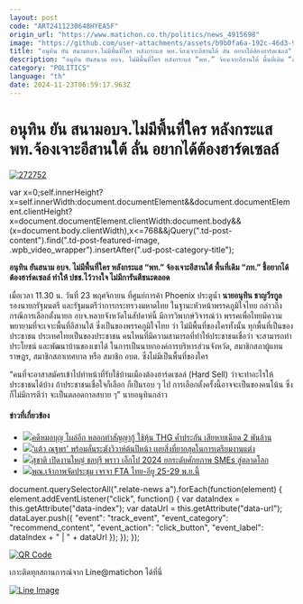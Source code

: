 ```yaml
---
layout: post
code: "ART2411230648HYEA5F"
origin_url: "https://www.matichon.co.th/politics/news_4915698"
image: "https://github.com/user-attachments/assets/b9b0fa6a-192c-46d3-9758-97fc54efc9df"
title: "อนุทิน ยัน สนามอบจ.ไม่มีพื้นที่ใคร หลังกระแส พท.จ้องเจาะอีสานใต้ ลั่น อยากได้ต้องฮาร์ดเซลล์"
description: "อนุทิน ยันสนาม อบจ. ไม่มีพื้นที่ใคร หลังกระแส “พท.” จ้องเจาะอีสานใต้ พื้นที่เดิม “ภท.” ชี้อยากได้ต้องฮาร์ดเซลล์ ทำให้ ปชช.ไว้วางใจ ไม่มีการันตีชนะตลอด"
category: "POLITICS"
language: "th"
date: 2024-11-23T06:59:17.963Z
---
```


# อนุทิน ยัน สนามอบจ.ไม่มีพื้นที่ใคร หลังกระแส พท.จ้องเจาะอีสานใต้ ลั่น อยากได้ต้องฮาร์ดเซลล์

[![](https://www.matichon.co.th/wp-content/uploads/2024/11/272752.jpg "272752")](https://www.matichon.co.th/wp-content/uploads/2024/11/272752.jpg)

var x=0;self.innerHeight?x=self.innerWidth:document.documentElement&&document.documentElement.clientHeight?x=document.documentElement.clientWidth:document.body&&(x=document.body.clientWidth),x<=768&&jQuery(".td-post-content").find(".td-post-featured-image, .wpb\_video\_wrapper").insertAfter(".ud-post-category-title");

**อนุทิน ยันสนาม อบจ. ไม่มีพื้นที่ใคร หลังกระแส “พท.” จ้องเจาะอีสานใต้ พื้นที่เดิม “ภท.” ชี้อยากได้ต้องฮาร์ดเซลล์ ทำให้ ปชช.ไว้วางใจ ไม่มีการันตีชนะตลอด**

เมื่อเวลา 11.30 น. วันที่ 23 พฤศจิกายน ที่ศูนย์การค้า Phoenix ประตูน้ำ **นายอนุทิน ชาญวีรกูล** รองนายกรัฐมนตรี และรัฐมนตรีว่าการกระทรวงมหาดไทย ในฐานะหัวหน้าพรรคภูมิใจไทย กล่าวถึงกรณีการเลือกตั้งนายก อบจ.หลายจังหวัดในสัปดาห์นี้ มีการวิพากษ์วิจารณ์ว่า พรรคเพื่อไทยมีความพยายามที่จะเจาะพื้นที่อีสานใต้ ซึ่งเป็นของพรรคภูมิใจไทย ว่า ไม่มีพื้นที่ของใครทั้งนั้น ทุกพื้นที่เป็นของประชาชน ประเทศไทยเป็นของประชาชน คนไหนที่มีความสามารถที่ทำให้ประชาชนเชื่อว่า จะสามารถทำประโยชน์ และพัฒนาบ้านของเขาได้ ในการเป็นนายกองค์การบริหารส่วนจังหวัด, สมาชิกสภาผู้แทนราษฎร, สมาชิกสภาเทศบาล หรือ สมาชิก อบต. ซึ่งไม่มีเป็นพื้นที่ของใคร

“คนที่จะอาสาสมัครเข้าไปทำหน้าที่รับใช้บ้านเมืองต้องฮาร์ดเซลล์ (Hard Sell) ว่าจะทำอะไรให้ประชาชนได้บ้าง ถ้าประชาชนเชื่อใจก็เลือก ก็เป็นรอบ ๆ ไป การเลือกตั้งครั้งนี้อาจจะเป็นของคนโน้น ซึ่งก็ไม่มีการตีว่า จะเป็นตลอดกาลสบาย ๆ” นายอนุทินกล่าว

#### ข่าวที่เกี่ยวข้อง

*   [![](https://www.matichon.co.th/wp-content/uploads/2024/11/72545275.jpg)คดีหมอบุญ โผล่อีก หลอกทำสัญญากู้ ใช้หุ้น THG ค้ำประกัน เสียหายเฉียด 2 พันล้าน](https://www.matichon.co.th/local/news_4915725)
*   [![](https://www.matichon.co.th/wp-content/uploads/2024/11/489498494.jpg)‘แต้ว ณฐพร’ พร้อมลั่นระฆังวิวาห์ต้นปีหน้า เผยสิ่งที่ยากสุดในการเตรียมงานแต่ง](https://www.matichon.co.th/entertainment/thai-entertainment/news_4915739)
*   [![](https://www.matichon.co.th/wp-content/uploads/2024/11/IMG_65978.jpg)สุชาติ เปิดงานใหญ่ ชลบุรี พราว เอ็กโป 2024 ยกระดับศักยภาพ SMEs สู่ตลาดโลก](https://www.matichon.co.th/economy/news_4915716)
*   [![](https://www.matichon.co.th/wp-content/uploads/2024/11/11-203.jpg)พณ.เจ้าภาพจัดประชุม เจรจา FTA ไทย-อียู 25-29 พ.ย.นี้](https://www.matichon.co.th/economy/news_4915705)

document.querySelectorAll(".relate-news a").forEach(function(element) { element.addEventListener("click", function() { var dataIndex = this.getAttribute("data-index"); var dataUrl = this.getAttribute("data-url"); dataLayer.push({ "event": "track\_event", "event\_category": "recommend\_content", "event\_action": "click\_button", "event\_label": dataIndex + " | " + dataUrl }); }); });

[![QR Code](https://www.matichon.co.th/wp-content/uploads/2023/07/wob1371z.jpg)](https://lin.ee/ht0nDxX)

เกาะติดทุกสถานการณ์จาก Line@matichon ได้ที่นี่

[![Line Image](https://www.matichon.co.th/wp-content/uploads/2023/07/th.png)](https://lin.ee/ht0nDxX)